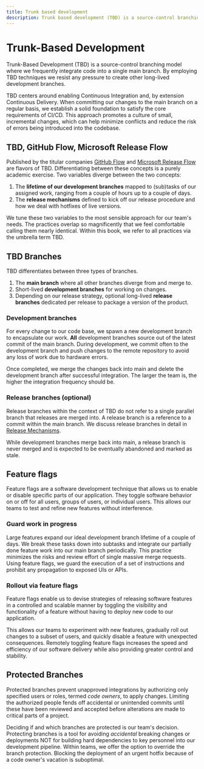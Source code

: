 ```yaml
---
title: Trunk based development
description: Trunk based development (TBD) is a source-control branching model, where we frequently integrate code into a single main branch. By employing TBD techniques we resist any pressure to create other long-lived development branches.
---
```


# Trunk-Based Development

Trunk-Based Development (TBD) is a source-control branching model where we frequently integrate code into a single main branch. By employing TBD techniques we resist any pressure to create other long-lived development branches.

TBD centers around enabling Continuous Integration and, by extension Continuous Delivery. When committing our changes to the main branch on a regular basis, we establish a solid foundation to satisfy the core requirements of CI/CD. This approach promotes a culture of small, incremental changes, which can help minimize conflicts and reduce the risk of errors being introduced into the codebase.

## TBD, GitHub Flow, Microsoft Release Flow

Published by the titular companies [GitHub Flow](https://docs.github.com/en/get-started/quickstart/github-flow) and [Microsoft Release Flow](https://devblogs.microsoft.com/devops/release-flow-how-we-do-branching-on-the-vsts-team/) are flavors of TBD. Differentiating between these concepts is a purely academic exercise. Two variables diverge between the two concepts:

1. The **lifetime of our development branches** mapped to (sub)tasks of our assigned work, ranging from a couple of hours up to a couple of days.
2. The **release mechanisms** defined to kick off our release procedure and how we deal with hotfixes of live versions.

We tune these two variables to the most sensible approach for our team's needs. The practices overlap so magnificently that we feel comfortable calling them nearly identical. Within this book, we refer to all practices via the umbrella term TBD.

## TBD Branches

TBD differentiates between three types of branches.

1. The **main branch** where all other branches diverge from and merge to.
2. Short-lived **development branches** for working on changes.
3. Depending on our release strategy, optional long-lived **release branches** dedicated per release to package a version of the product.

### Development branches

For every change to our code base, we spawn a new development branch to encapsulate our work. **All** development branches source out of the latest commit of the main branch. During development, we commit often to the development branch and push changes to the remote repository to avoid any loss of work due to hardware errors.

Once completed, we merge the changes back into main and delete the development branch after successful integration. The larger the team is, the higher the integration frequency should be.

### Release branches (optional)

Release branches within the context of TBD do not refer to a single parallel branch that releases are merged into. A release branch is a reference to a commit within the main branch. We discuss release branches in detail in [Release Mechanisms]().

While development branches merge back into main, a release branch is never merged and is expected to be <!-- vale write-good.Weasel = NO -->eventually<!-- vale write-good.Weasel = YES --> abandoned and marked as stale.

## Feature flags

Feature flags are a software development technique that allows us to enable or disable specific parts of our application. They toggle software behavior on or off for all users, groups of users, or individual users. This allows our teams to test and refine new features without interference.

### Guard work in progress

Large features expand our ideal development branch lifetime of a couple of days. We break these tasks down into subtasks and integrate our partially done feature work into our main branch periodically. This practice minimizes the risks and review effort of single massive merge requests. Using feature flags, we guard the execution of a set of instructions and prohibit any propagation to exposed UIs or APIs.

<!-- vale Vale.Terms = NO -->
### Rollout via feature flags
<!-- vale Vale.Terms = YES -->

Feature flags enable us to devise strategies of releasing software features in a controlled and scalable manner by toggling the visibility and functionality of a feature without having to deploy new code to our application.

This allows our teams to experiment with new features, gradually roll out changes to a subset of users, and quickly disable a feature with unexpected consequences. Remotely toggling feature flags increases the speed and efficiency of our software delivery while also providing greater control and stability.

## Protected Branches

Protected branches prevent unapproved integrations by authorizing <!-- vale write-good.Weasel = NO -->only<!-- vale write-good.Weasel = YES --> specified users or roles, termed *code owners*, to apply changes. Limiting the authorized people fends off accidental or unintended commits until these have been reviewed and accepted before alterations are made to critical parts of a project.

Deciding if and which branches are protected is our team's decision. Protecting branches is a tool for avoiding *accidental* breaking changes or deployments NOT for building hard dependencies to key personnel into our development pipeline. Within teams, we offer the option to override the branch protection. Blocking the deployment of an urgent hotfix because of a code owner's vacation is suboptimal.
